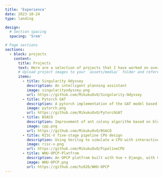 ```yaml
---
title: 'Experience'
date: 2023-10-24
type: landing

design:
  # Section spacing
  spacing: '5rem'

# Page sections
sections:
  - block: projects
    content:
      title: Projects
      text: Here are a selection of projects that I have worked on over the years.
      # Upload project images to your `assets/media/` folder and reference the filename in the `image` option
      items:
        - title: Singularity Odyssey
          description: An intelligent planning assistant
          image: singularityodyssey.png
          url: https://github.com/MikukuOvO/Singularity-Odyssey
        - title: Pytorch GAT
          description: A pytorch implementation of the GAT model based on the officail code, adding code for plots & using mps for accelerate running on MacOS
          image: pytorch.png
          url: https://github.com/MikukuOvO/PytorchGAT
        - title: BSACO
          description: Improvement of ant colony algorithm based on block and search -- Traveling salesman problem
          image: cpp.png
          url: https://github.com/MikukuOvO/BSACO
        - title: RISC-V five-stage pipeline CPU design
          description: Using Verilog to simulate a CPU with interactive and graphics on FPGA board
          image: risc-v.png
          url: https://github.com/MikukuOvO/PipelineCPU
        - title: WHU-OPCP-Platfrom
          description: An OPCP platfrom built with Vue + Django, with CGROUP & docker used for the judger, which gives an stable & interactive environment
          image: WHU-OPCP.png
          url: https://github.com/hz826/WHU-OPCP
---
```

